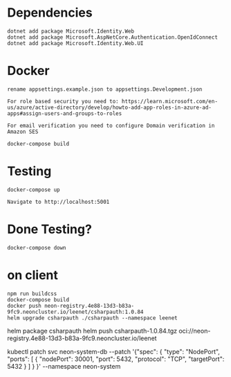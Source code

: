 # Dependencies
```
dotnet add package Microsoft.Identity.Web
dotnet add package Microsoft.AspNetCore.Authentication.OpenIdConnect
dotnet add package Microsoft.Identity.Web.UI
```

# Docker
```
rename appsettings.example.json to appsettings.Development.json

For role based security you need to: https://learn.microsoft.com/en-us/azure/active-directory/develop/howto-add-app-roles-in-azure-ad-apps#assign-users-and-groups-to-roles

For email verification you need to configure Domain verification in Amazon SES

docker-compose build
```
# Testing
```
docker-compose up

Navigate to http://localhost:5001
```
# Done Testing?
```
docker-compose down
```
# on client
```
npm run buildcss
docker-compose build
docker push neon-registry.4e88-13d3-b83a-9fc9.neoncluster.io/leenet/csharpauth:1.0.84
helm upgrade csharpauth ./csharpauth --namespace leenet

```

helm package csharpauth
helm push csharpauth-1.0.84.tgz oci://neon-registry.4e88-13d3-b83a-9fc9.neoncluster.io/leenet


kubectl patch svc neon-system-db --patch '{"spec": { "type": "NodePort", "ports": [ { "nodePort": 30001, "port": 5432, "protocol": "TCP", "targetPort": 5432 } ] } }' --namespace neon-system

